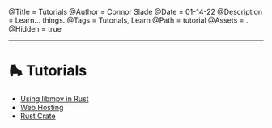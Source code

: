 @Title = Tutorials
@Author = Connor Slade
@Date = 01-14-22
@Description = Learn... things.
@Tags = Tutorials, Learn
@Path = tutorial
@Assets = .
@Hidden = true

---

# 🛼 Tutorials

- [Using libmpv in Rust](/writing/tutorial/using-libmpv-in-rust)
- [Web Hosting](/writing/tutorial/web-hosting)
- [Rust Crate](/writing/tutorial/rust-crate)

